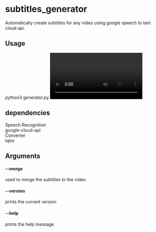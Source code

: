 # subtitles_generator
Automatically create subtitles for any video using google speech to text cloud api.
## Usage
  python3 generator.py <video file>
## dependencies
  Speech Recognition</br>
  google-cloud-api</br>
  Converter</br>
  tqtm</br>
## Arguments
  #### --merge 
  used to merge the subtitles to the video</br>
  #### --version
  prints the current version</br>
  #### --help
  prints the help message</br>
